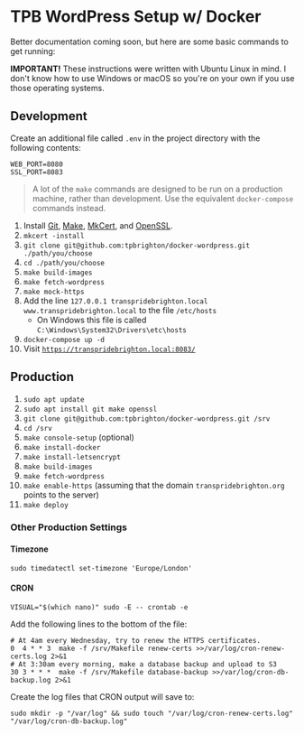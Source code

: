 # TPB WordPress Setup w/ Docker

Better documentation coming soon, but here are some basic commands to get running:

**IMPORTANT!** These instructions were written with Ubuntu Linux in mind. I don't know how to use
Windows or macOS so you're on your own if you use those operating systems.

## Development

Create an additional file called `.env` in the project directory with the following contents:

```dotenv
WEB_PORT=8080
SSL_PORT=8083
```

> A lot of the `make` commands are designed to be run on a production machine, rather
> than development. Use the equivalent `docker-compose` commands instead.

1. Install [Git](https://git-scm.com/), [Make](https://www.gnu.org/software/make/),
   [MkCert](https://mkcert.dev/), and [OpenSSL](https://www.openssl.org/).
2. `mkcert -install`
3. `git clone git@github.com:tpbrighton/docker-wordpress.git ./path/you/choose`
4. `cd ./path/you/choose`
5. `make build-images`
6. `make fetch-wordpress`
7. `make mock-https`
8. Add the line `127.0.0.1 transpridebrighton.local www.transpridebrighton.local` to the file `/etc/hosts`
   - On Windows this file is called `C:\Windows\System32\Drivers\etc\hosts`
9. `docker-compose up -d`
10. Visit [`https://transpridebrighton.local:8083/`](https://transpridebrighton.local:8083/)

## Production

1. `sudo apt update`
2. `sudo apt install git make openssl`
3. `git clone git@github.com:tpbrighton/docker-wordpress.git /srv`
4. `cd /srv`
5. `make console-setup` (optional)
6. `make install-docker`
7. `make install-letsencrypt`
8. `make build-images`
9. `make fetch-wordpress`
10. `make enable-https` (assuming that the domain `transpridebrighton.org` points to the server)
11. `make deploy`

### Other Production Settings

#### Timezone

`sudo timedatectl set-timezone 'Europe/London'`

#### CRON

`VISUAL="$(which nano)" sudo -E -- crontab -e`

Add the following lines to the bottom of the file:

```
# At 4am every Wednesday, try to renew the HTTPS certificates.
0  4 * * 3  make -f /srv/Makefile renew-certs >>/var/log/cron-renew-certs.log 2>&1
# At 3:30am every morning, make a database backup and upload to S3
30 3 * * *  make -f /srv/Makefile database-backup >>/var/log/cron-db-backup.log 2>&1
```

Create the log files that CRON output will save to:

`sudo mkdir -p "/var/log" && sudo touch "/var/log/cron-renew-certs.log" "/var/log/cron-db-backup.log"`
